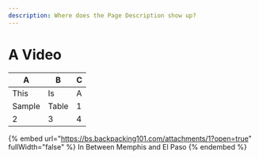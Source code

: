 ```yaml
---
description: Where does the Page Description show up?
---
```


# A Video



| A       | B     | C  |
| ------- | ----- | -- |
| This    | Is    | A  |
| Sample  | Table | 1  |
| 2       | 3     | 4  |

{% embed url="https://bs.backpacking101.com/attachments/1?open=true" fullWidth="false" %}
In Between Memphis and El Paso
{% endembed %}
